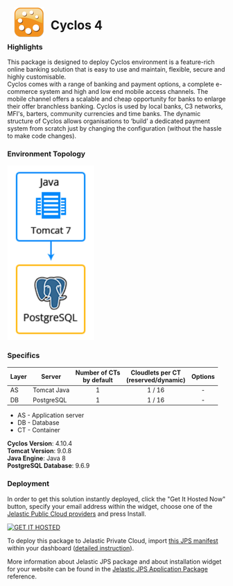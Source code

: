 <p align="left"> 
<img style="padding: 0 15px; float: left;" src="images/cyclos-logo.png" width="70">
</p>

# Cyclos 4

### Highlights
This package is designed to deploy Cyclos environment is a feature-rich online banking solution that is easy to use and maintain, flexible, secure and highly customisable.<br />
Cyclos comes with a range of banking and payment options, a complete e-commerce system and high and low end mobile access channels. The mobile channel offers a scalable and cheap opportunity for banks to enlarge their offer branchless banking.
Cyclos is used by local banks, C3 networks, MFI's, barters, community currencies and time banks. The dynamic structure of Cyclos allows organisations to ‘build’ a dedicated payment system from scratch just by changing the configuration (without the hassle to make code changes).

### Environment Topology

<p align="left"> 
<img src="images/cycloc-4-environment-topology.png" width="200">
</p>

### Specifics

Layer                |     Server    | Number of CTs <br/> by default | Cloudlets per CT <br/> (reserved/dynamic) | Options
-------------------- | --------------| :----------------------------: | :---------------------------------------: | :-----:
AS                   | Tomcat Java |       1                        |           1 / 16                          | -
DB                   |    PostgreSQL      |       1                        |           1 / 16                           | -

* AS - Application server 
* DB - Database 
* CT - Container

**Cyclos Version**: 4.10.4<br/>
**Tomcat Version**: 9.0.8<br/>
**Java Engine**: Java 8<br/>
**PostgreSQL Database**: 9.6.9

### Deployment

In order to get this solution instantly deployed, click the "Get It Hosted Now" button, specify your email address within the widget, choose one of the [Jelastic Public Cloud providers](https://jelastic.cloud) and press Install.

[![GET IT HOSTED](https://raw.githubusercontent.com/jelastic-jps/jpswiki/master/images/getithosted.png)](https://jelastic.com/install-application/?manifest=https://github.com/vlobzakov/cyclos4pro-standalone/raw/master/manifest.jps)

To deploy this package to Jelastic Private Cloud, import [this JPS manifest](../../../raw/master/cyclos-4/manifest.jps) within your dashboard ([detailed instruction](https://docs.jelastic.com/environment-export-import#import)).

More information about Jelastic JPS package and about installation widget for your website can be found in the [Jelastic JPS Application Package](https://github.com/jelastic-jps/jpswiki/wiki/Jelastic-JPS-Application-Package) reference.
